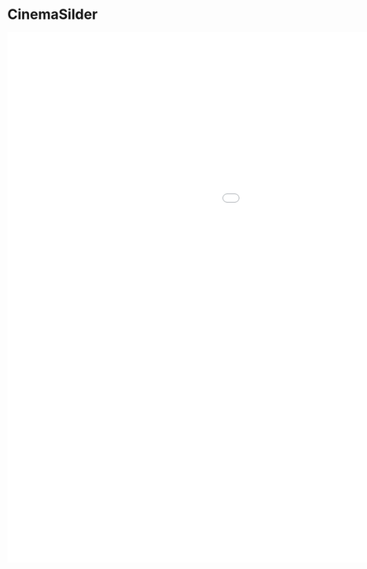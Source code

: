 # CinemaSilder

<iframe src='//gifs.com/embed/gif-gpPXB6' frameborder='0' scrolling='no' width='1476px' height='1080px' style='-webkit-backface-visibility: hidden;-webkit-transform: scale(1);' ></iframe>
